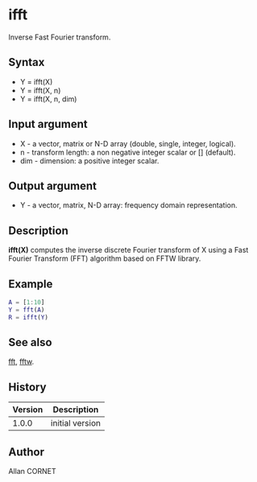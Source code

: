 

# ifft

Inverse Fast Fourier transform.

## Syntax

- Y = ifft(X)
- Y = ifft(X, n)
- Y = ifft(X, n, dim)

## Input argument

 - X - a vector, matrix or N-D array (double, single, integer, logical).
 - n - transform length: a non negative integer scalar or [] (default).
 - dim - dimension: a positive integer scalar.

## Output argument

 - Y - a vector, matrix, N-D array: frequency domain representation.

## Description


  <p><b>ifft(X)</b> computes the inverse discrete Fourier transform of X using a Fast Fourier Transform (FFT) algorithm based on FFTW library.</p>


## Example

```matlab
A = [1:10]
Y = fft(A)
R = ifft(Y)
```

## See also

[fft](fft.md), [fftw](fftw.md).
## History

|Version|Description|
|------|------|
|1.0.0|initial version|


## Author

Allan CORNET



